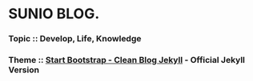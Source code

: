 # SUNIO BLOG.
### Topic :: Develop, Life, Knowledge
### Theme :: [Start Bootstrap - Clean Blog Jekyll](https://startbootstrap.com/template-overviews/clean-blog-jekyll/) - Official Jekyll Version
